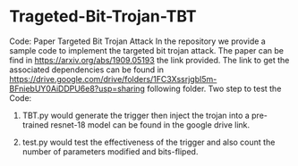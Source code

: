 # Trageted-Bit-Trojan-TBT
Code: Paper Targeted Bit Trojan Attack
In the repository we provide a sample code to implement the targeted  bit trojan attack. The paper can be find in https://arxiv.org/abs/1909.05193 the link provided. The link to get the associated dependencies can be found in https://drive.google.com/drive/folders/1FC3XssrjgbI5m-BFniebUY0AiDDPU6e8?usp=sharing following folder. Two step to test the Code:
1. TBT.py would generate the trigger then inject the trojan into a pre-trained resnet-18 model can be found in the google drive link.

2. test.py would test the effectiveness of the trigger and also count the number of parameters modified and bits-fliped.
